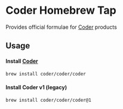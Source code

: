 # Coder Homebrew Tap

Provides official formulae for [Coder] products

## Usage

#### Install [Coder]

```sh
brew install coder/coder/coder
```

#### Install Coder v1 (legacy)

```sh
brew install coder/coder/coder@1
```

[coder]: https://github.com/coder/coder
